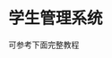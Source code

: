 # 学生管理系统

可参考下面完整教程

[https://blog.csdn.net/weixin_43901865/article/details/116596476]: https://blog.csdn.net/weixin_43901865/article/details/116596476


